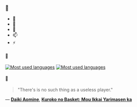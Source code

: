 ### 👋

- 🔭
- 🌱
- 💬
- 📫
- ⚡

#### 🧏

[![Most used languages](https://github-readme-stats-aynah.vercel.app/api/top-langs/?username=aynh&theme=solarized-dark&langs_count=6&layout=compact&hide_title=true)](https://github.com/anuraghazra/github-readme-stats#gh-dark-mode-only)
[![Most used languages](https://github-readme-stats-aynah.vercel.app/api/top-langs/?username=aynh&theme=solarized-light&langs_count=6&layout=compact&hide_title=true)](https://github.com/anuraghazra/github-readme-stats#gh-light-mode-only)

#### 💬

> "There's is no such thing as a useless player."

&mdash; [**Daiki Aomine**](https://myanimelist.net/character.php?q=Daiki%20Aomine&cat=character), [**Kuroko no Basket: Mou Ikkai Yarimasen ka**](https://myanimelist.net/search/all?q=Kuroko%20no%20Basket%3A%20Mou%20Ikkai%20Yarimasen%20ka&cat=all)
